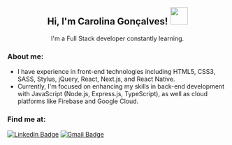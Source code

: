 <h2 align="center">Hi, I'm Carolina Gonçalves! <img src="https://media.giphy.com/media/WUlplcMpOCEmTGBtBW/giphy.gif" width="40px"></h2>

<p align="center">I'm a Full Stack developer constantly learning.</p>

### About me:

- I have experience in front-end technologies including HTML5, CSS3, SASS, Stylus, jQuery, React, Next.js, and React Native.
- Currently, I'm focused on enhancing my skills in back-end development with JavaScript (Node.js, Express.js, TypeScript), as well as cloud platforms like Firebase and Google Cloud.

### Find me at:

[![Linkedin Badge](https://img.shields.io/badge/-Linkedin-4169E1?style=flat-square&logo=Linkedin&logoColor=white&&link=https://www.linkedin.com/in/carolina-gon%C3%A7alves-a23689198/)](https://www.linkedin.com/in/carolina-gon%C3%A7alves-a23689198/)
[![Gmail Badge](https://img.shields.io/badge/-Gmail-c14438?style=flat-square&logo=Gmail&logoColor=white&link=mailto:contato.devcarolina@gmail.com)](mailto:contato.devcarolina@gmail.com)
